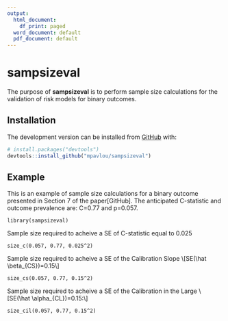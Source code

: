 ```yaml
---
output:
  html_document:
    df_print: paged
  word_document: default
  pdf_document: default
---
```


<!-- README.md is generated from README.Rmd. Please edit that file -->

# sampsizeval

<!-- badges: start -->
<!-- badges: end -->

The purpose of **sampsizeval** is to perform sample size calculations for the
validation of risk models for binary outcomes.

## Installation

<!-- You can install the released version of sampsizeval from [CRAN](https://CRAN.R-project.org) with: -->

<!-- ``` r -->
<!-- install.packages("sampsizeval") -->
<!-- ``` -->

The development version can be installed from [GitHub](https://github.com/mpavlou) with:

``` r
# install.packages("devtools")
devtools::install_github("mpavlou/sampsizeval")
```
## Example

This is an example of sample size calculations for a binary outcome presented in Section 7 of the paper[GitHub]. The anticipated C-statistic and outcome prevalence are: C=0.77 and p=0.057. 
```{r example}
library(sampsizeval)
```

Sample size required to acheive a SE of C-statistic equal to 0.025
```{r}
size_c(0.057, 0.77, 0.025^2)
```

Sample size required to acheive a SE of the Calibration Slope \\[SE(\hat \beta_{CS})=0.15\\]

```{r}
size_cs(0.057, 0.77, 0.15^2)
```

Sample size required to acheive a SE of the Calibration in the Large \\[SE(\hat \alpha_{CL})=0.15:\\]

```{r}
size_cil(0.057, 0.77, 0.15^2)
```


<!-- For a given precision for the estimated C-statistic, calibration slope and calibration in the large, the required sample size varies depending on the anticipated values of the  C-statistic and outcome prevalence. For example, for required precisions SE(C)=0.025, SE(CS)=0.15 and SE(CiL)=0.15, the sample size varies as follows: -->


<!-- ![Paper image](images/Figure_2_events.png) -->

